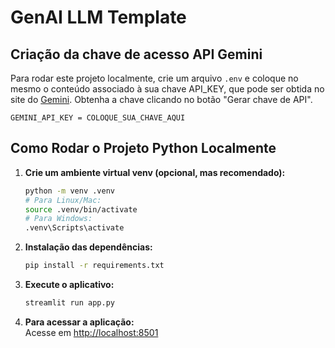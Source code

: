 
# GenAI LLM Template

## Criação da chave de acesso API Gemini

Para rodar este projeto localmente, crie um arquivo `.env` e coloque no mesmo o conteúdo associado à sua chave API_KEY, que pode ser obtida no site do [Gemini](https://ai.google.dev/gemma/docs/core/gemma_on_gemini_api?hl=pt-br). Obtenha a chave clicando no botão "Gerar chave de API".

```
GEMINI_API_KEY = COLOQUE_SUA_CHAVE_AQUI
```

## Como Rodar o Projeto Python Localmente

1. **Crie um ambiente virtual venv (opcional, mas recomendado):**

   ```bash
   python -m venv .venv
   # Para Linux/Mac:
   source .venv/bin/activate
   # Para Windows:
   .venv\Scripts\activate
   ```

2. **Instalação das dependências:**

   ```bash
   pip install -r requirements.txt
   ```

3. **Execute o aplicativo:**

   ```bash
   streamlit run app.py
   ```

4. **Para acessar a aplicação:**  
   Acesse em [http://localhost:8501](http://localhost:8501)
